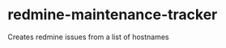redmine-maintenance-tracker
===========================

Creates redmine issues from a list of hostnames
